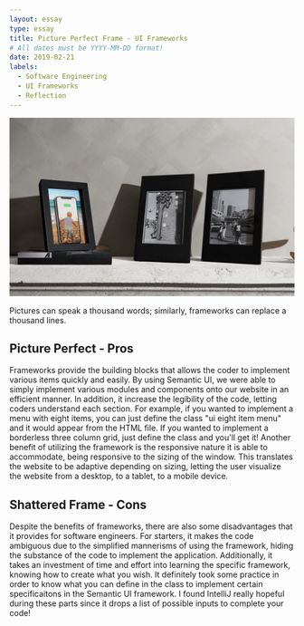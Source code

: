 ```yaml
---
layout: essay
type: essay
title: Picture Perfect Frame - UI Frameworks
# All dates must be YYYY-MM-DD format!
date: 2019-02-21
labels:
  - Software Engineering
  - UI Frameworks
  - Reflection
---
```

<img class="ui larger center image" src="../images/picture-frames.jpg">

Pictures can speak a thousand words; similarly, frameworks can replace a thousand lines. 

## Picture Perfect - Pros
Frameworks provide the building blocks that allows the coder to implement various items quickly and easily. By using Semantic UI, we were able to simply implement various modules and components onto our website in an efficient manner. In addition, it increase the legibility of the code, letting coders understand each section. For example, if you wanted to implement a menu with eight items, you can just define the class "ui eight item menu" and it would appear from the HTML file. If you wanted to implement a borderless three column grid, just define the class and you'll get it! Another benefit of utilizing the framework is the responsive nature it is able to accommodate, being responsive to the sizing of the window. This translates the website to be adaptive depending on sizing, letting the user visualize the website from a desktop, to a tablet, to a mobile device.

## Shattered Frame - Cons
Despite the benefits of frameworks, there are also some disadvantages that it provides for software engineers. For starters, it makes the code ambiguous due to the simplified mannerisms of using the framework, hiding the substance of the code to implement the application. Additionally, it takes an investment of time and effort into learning the specific framework, knowing how to create what you wish. It definitely took some practice in order to know what you can define in the class to implement certain specificaitons in the Semantic UI framework. I found IntelliJ really hopeful during these parts since it drops a list of possible inputs to complete your code! 
